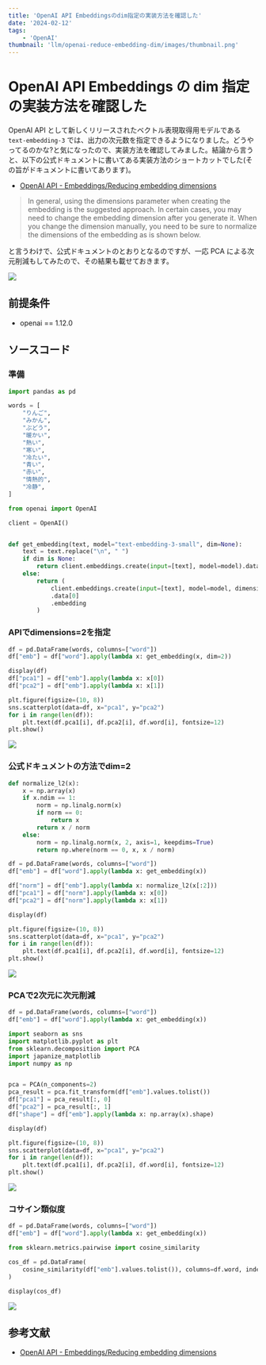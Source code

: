 ```yaml
---
title: 'OpenAI API Embeddingsのdim指定の実装方法を確認した'
date: '2024-02-12'
tags:
    - 'OpenAI'
thumbnail: 'llm/openai-reduce-embedding-dim/images/thumbnail.png'
---
```


# OpenAI API Embeddings の dim 指定の実装方法を確認した

OpenAI API として新しくリリースされたベクトル表現取得用モデルである `text-embedding-3` では、出力の次元数を指定できるようになりました。どうやってるのかな?と気になったので、実装方法を確認してみました。結論から言うと、以下の公式ドキュメントに書いてある実装方法のショートカットでした(その旨がドキュメントに書いてあります)。

-   [OpenAI API - Embeddings/Reducing embedding dimensions](https://platform.openai.com/docs/guides/embeddings/use-cases)

> In general, using the dimensions parameter when creating the embedding is the suggested approach. In certain cases, you may need to change the embedding dimension after you generate it. When you change the dimension manually, you need to be sure to normalize the dimensions of the embedding as is shown below.

と言うわけで、公式ドキュメントのとおりとなるのですが、一応 PCA による次元削減もしてみたので、その結果も載せておきます。

![](images/compare-reduction-method.png)

## 前提条件

-   openai == 1.12.0

## ソースコード

### 準備

```python
import pandas as pd

words = [
    "りんご",
    "みかん",
    "ぶどう",
    "暖かい",
    "熱い",
    "寒い",
    "冷たい",
    "青い",
    "赤い",
    "情熱的",
    "冷静",
]

from openai import OpenAI

client = OpenAI()


def get_embedding(text, model="text-embedding-3-small", dim=None):
    text = text.replace("\n", " ")
    if dim is None:
        return client.embeddings.create(input=[text], model=model).data[0].embedding
    else:
        return (
            client.embeddings.create(input=[text], model=model, dimensions=dim)
            .data[0]
            .embedding
        )
```

### APIでdimensions=2を指定

```python
df = pd.DataFrame(words, columns=["word"])
df["emb"] = df["word"].apply(lambda x: get_embedding(x, dim=2))
```

```python
display(df)
df["pca1"] = df["emb"].apply(lambda x: x[0])
df["pca2"] = df["emb"].apply(lambda x: x[1])

plt.figure(figsize=(10, 8))
sns.scatterplot(data=df, x="pca1", y="pca2")
for i in range(len(df)):
    plt.text(df.pca1[i], df.pca2[i], df.word[i], fontsize=12)
plt.show()
```

![](images/api-dim-2.png)

### 公式ドキュメントの方法でdim=2

```python
def normalize_l2(x):
    x = np.array(x)
    if x.ndim == 1:
        norm = np.linalg.norm(x)
        if norm == 0:
            return x
        return x / norm
    else:
        norm = np.linalg.norm(x, 2, axis=1, keepdims=True)
        return np.where(norm == 0, x, x / norm)
```

```python
df = pd.DataFrame(words, columns=["word"])
df["emb"] = df["word"].apply(lambda x: get_embedding(x))
```

```python
df["norm"] = df["emb"].apply(lambda x: normalize_l2(x[:2]))
df["pca1"] = df["norm"].apply(lambda x: x[0])
df["pca2"] = df["norm"].apply(lambda x: x[1])

display(df)

plt.figure(figsize=(10, 8))
sns.scatterplot(data=df, x="pca1", y="pca2")
for i in range(len(df)):
    plt.text(df.pca1[i], df.pca2[i], df.word[i], fontsize=12)
plt.show()
```

![](images/manual-dim-2.png)

### PCAで2次元に次元削減

```python
df = pd.DataFrame(words, columns=["word"])
df["emb"] = df["word"].apply(lambda x: get_embedding(x))
```

```python
import seaborn as sns
import matplotlib.pyplot as plt
from sklearn.decomposition import PCA
import japanize_matplotlib
import numpy as np


pca = PCA(n_components=2)
pca_result = pca.fit_transform(df["emb"].values.tolist())
df["pca1"] = pca_result[:, 0]
df["pca2"] = pca_result[:, 1]
df["shape"] = df["emb"].apply(lambda x: np.array(x).shape)

display(df)

plt.figure(figsize=(10, 8))
sns.scatterplot(data=df, x="pca1", y="pca2")
for i in range(len(df)):
    plt.text(df.pca1[i], df.pca2[i], df.word[i], fontsize=12)
plt.show()
```

![](images/pca.png)

### コサイン類似度

```python
df = pd.DataFrame(words, columns=["word"])
df["emb"] = df["word"].apply(lambda x: get_embedding(x))
```

```python
from sklearn.metrics.pairwise import cosine_similarity

cos_df = pd.DataFrame(
    cosine_similarity(df["emb"].values.tolist()), columns=df.word, index=df.word
)

display(cos_df)
```

![](images/cosine-similarity.png)

## 参考文献

-   [OpenAI API - Embeddings/Reducing embedding dimensions](https://platform.openai.com/docs/guides/embeddings/use-cases)